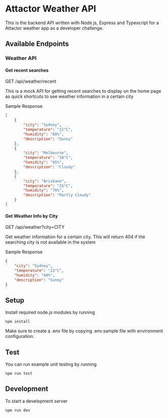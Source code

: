 # Attactor Weather API

This is the backend API written with Node.js, Express and Typescript for a Attactor weather app as a developer challenge.

## Available Endpoints

### Weather API

#### Get recent searches

GET /api/weather/recent

This is a mock API for getting recent searches to display on the home page as quick shortcuts to see weather information in a certain city

Sample Response

```json
[
    {
        "city": "Sydney",
        "temperature": "22°C",
        "humidity": "60%",
        "description": "Sunny"
    },
    {
        "city": "Melbourne",
        "temperature": "18°C",
        "humidity": "65%",
        "description": "Cloudy"
    },
    {
        "city": "Brisbane",
        "temperature": "25°C",
        "humidity": "70%",
        "description": "Partly Cloudy"
    }
]
```

#### Get Weather Info by City

GET /api/weather?city=CITY

Get weather information for a certain city. This will return 404 if the searching city is not available in the system

Sample Response

```json
{
    "city": "Sydney",
    "temperature": "22°C",
    "humidity": "60%",
    "description": "Sunny"
}
```

## Setup

Install required node.js modules by running

```
npm install
```

Make sure to create a .env file by copying .env.sample file with environment configuration.

## Test

You can run example unit testing by running

```
npm run test
```

## Development

To start a development server

```
npm run dev
```



